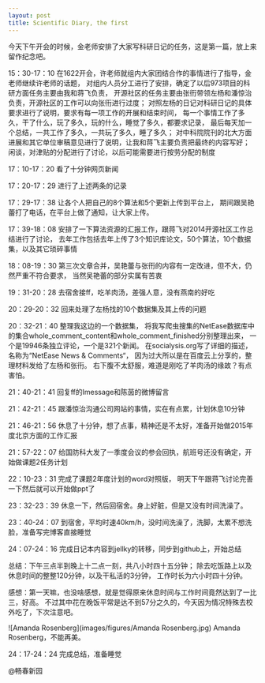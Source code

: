 ```yaml
---
layout: post
title: Scientific Diary, the first
---
```

今天下午开会的时候，金老师安排了大家写科研日记的任务，这是第一篇，放上来留作纪念吧。

15：30-17：10 在1622开会，许老师就组内大家团结合作的事情进行了指导，金老师继续许老师的话题，
对组内人员分工进行了安排，确定了以后973项目的科研方面任务主要由我和蒋飞负责，
开源社区的任务主要由张衎带领左杨和潘惊治负责，开源社区的工作可以向张衎进行过度；
对照左杨的日记对科研日记的具体要求进行了说明，要求有每一项工作的开展和结束时间，
每一个事情工作了多久，干了什么，玩了多久，玩的什么，睡觉了多久，都要求记录，
最后每天加一个总结，一共工作了多久，一共玩了多久，睡了多久；
对中科院院刊的北大方面进展和其它单位审稿意见进行了说明，让我和蒋飞主要负责把最终的内容写好；
闲谈，对津贴的分配进行了讨论，以后可能需要进行按劳分配的制度

17：10-17：20 看了十分钟网页新闻

17：20-17：29 进行了上述两条的记录

17：29-17：38 让各个人把自己的8个算法和5个更新上传到平台上，
期间跟吴艳蕾打了电话，在平台上做了通知，让大家上传。

17：39-18：08 安排了一下算法资源的汇报工作，跟蒋飞对2014开源社区工作总结进行了讨论，
去年工作包括去年上传了3个知识库论文，50个算法，10个数据集，以及其它琐碎事情

18：08-19：30 第三次文章合并，吴艳蕾与张衎的内容有一定改进，但不大，仍然严重不符合要求，
当然吴艳蕾的部分实属有苦衷

19：31-20：28 去宿舍接ff，吃羊肉汤，差强人意，没有燕南的好吃

20：29-20：32 回来处理了左杨找的10个数据集及其上传的问题

20：32-21：40 整理我这边的一个数据集，
将我写爬虫搜集的NetEase数据库中的集合whole_comment_content和whole_comment_finished分别整理出来，
一个是19946条独立评论，一个是321个新闻。
在socialysis.org写了详细的描述，名称为“NetEase News & Comments“，
因为过大所以是在百度云上分享的，整理材料发给了左杨和张衎。
右下腹不太舒服，难道是刚吃了羊肉汤的缘故？有点害怕。

21：40-21：41 回复ff的Imessage和陈茵的微博留言

21：42-21：45 跟潘惊治沟通公司网站的事情，实在有点累，计划休息10分钟

21：46-21：56 休息了十分钟，想了点事，精神还是不太好，准备开始做2015年度北京方面的工作汇报

21：57-22：07 给国防科大发了一季度会议的参会回执，航班号还没有确定，开始做课题2任务计划

22：10-23：31 完成了课题2年度计划的word对照版，
明天下午跟蒋飞讨论完善一下然后就可以开始做ppt了

23：32-23：39 休息一下，然后回宿舍。身上好脏，但是又没有时间洗澡了。

23：40-24：07 到宿舍，平均时速40km/h，没时间洗澡了，洗脚，太累不想洗脸，准备写完博客直接睡觉

24：07-24：16 完成日记本内容到jellky的转移，同步到github上，开始总结

总结：下午三点半到晚上十二点一刻，共八小时四十五分钟；
除去吃饭路上以及休息时间的整整120分钟，以及干私活的3分钟，
工作时长为六小时四十分钟。

感想：第一天嘛，也没啥感想，就是觉得原来休息时间与工作时间竟然达到了一比三，好高。
不过其中花在晚饭平常是达不到57分之久的，今天因为情况特殊去校外吃了，下次注意吧。

![Amanda Rosenberg](images/figures/Amanda Rosenberg.jpg)
Amanda Rosenberg，不能再美。

24：17-24：24 完成总结，准备睡觉

@畅春新园
